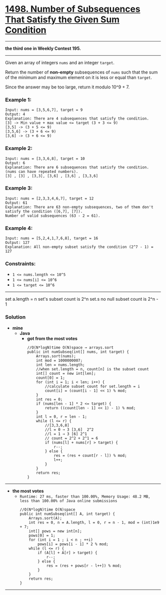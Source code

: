 # [1498. Number of Subsequences That Satisfy the Given Sum Condition](https://leetcode.com/problems/number-of-subsequences-that-satisfy-the-given-sum-condition/)

---

**the third one in Weekly Contest 195.**

---

Given an array of integers `nums` and an integer `target`.

Return the number of **non-empty** subsequences of `nums` such that the sum of the minimum and maximum element on it is less or equal than `target`.

Since the answer may be too large, return it modulo 10^9 + 7.

 

### Example 1:
```
Input: nums = [3,5,6,7], target = 9
Output: 4
Explanation: There are 4 subsequences that satisfy the condition.
[3] -> Min value + max value <= target (3 + 3 <= 9)
[3,5] -> (3 + 5 <= 9)
[3,5,6] -> (3 + 6 <= 9)
[3,6] -> (3 + 6 <= 9)
```

### Example 2:
```
Input: nums = [3,3,6,8], target = 10
Output: 6
Explanation: There are 6 subsequences that satisfy the condition. (nums can have repeated numbers).
[3] , [3] , [3,3], [3,6] , [3,6] , [3,3,6]
```

### Example 3:
```
Input: nums = [2,3,3,4,6,7], target = 12
Output: 61
Explanation: There are 63 non-empty subsequences, two of them don't satisfy the condition ([6,7], [7]).
Number of valid subsequences (63 - 2 = 61).
```

### Example 4:
```
Input: nums = [5,2,4,1,7,6,8], target = 16
Output: 127
Explanation: All non-empty subset satisfy the condition (2^7 - 1) = 127
``` 

### Constraints:
* `1 <= nums.length <= 10^5`
* `1 <= nums[i] <= 10^6`
* `1 <= target <= 10^6`

---


set a.length = n
set's subset count is 2^n
set.s no null subset count is 2^n - 1


### Solution
* **mine**
  * **Java**
    * **got from the most votes**
      ```
      //O(N*logN)time O(N)space → arrays.sort
      public int numSubseq(int[] nums, int target) {
          Arrays.sort(nums);
          int mod = 1000000007;
          int len = nums.length;
          //when set.length = n, count[n] is the subset count
          int[] count = new int[len];
          count[0] = 1;
          for (int i = 1; i < len; i++) {
              //calculate subset count for set.length = i 
              count[i] = (count[i - 1] << 1) % mod;
          }
          int res = 0;
          if (nums[len - 1] * 2 <= target) {
              return ((count[len - 1] << 1) - 1) % mod;
          }
          int l = 0, r = len - 1;
          while (l <= r) {
              //[3,3,6,8]
              //l = 0 → 3 [3,6]  2^2
              //l = 1 → 3 [6] 2^1
              // count = 2^2 + 2^1 = 6
              if (nums[l] + nums[r] > target) {
                  r--;
              } else {
                  res = (res + count[r - l]) % mod;
                  l++;
              }
          }
          return res;
      }
      ```
  
  
  
---

* **the most votes**
  * `Runtime: 27 ms, faster than 100.00%, Memory Usage: 48.2 MB, less than 100.00% of Java online submissions`
    ```
    //O(N*logN)time O(N)space
    public int numSubseq(int[] A, int target) {
        Arrays.sort(A);
        int res = 0, n = A.length, l = 0, r = n - 1, mod = (int)1e9 + 7;
        int[] pows = new int[n];
        pows[0] = 1;
        for (int i = 1 ; i < n ; ++i)
            pows[i] = pows[i - 1] * 2 % mod;
        while (l <= r) {
            if (A[l] + A[r] > target) {
                r--;
            } else {
                res = (res + pows[r - l++]) % mod;
            }
        }
        return res;
    }
    ```



---
